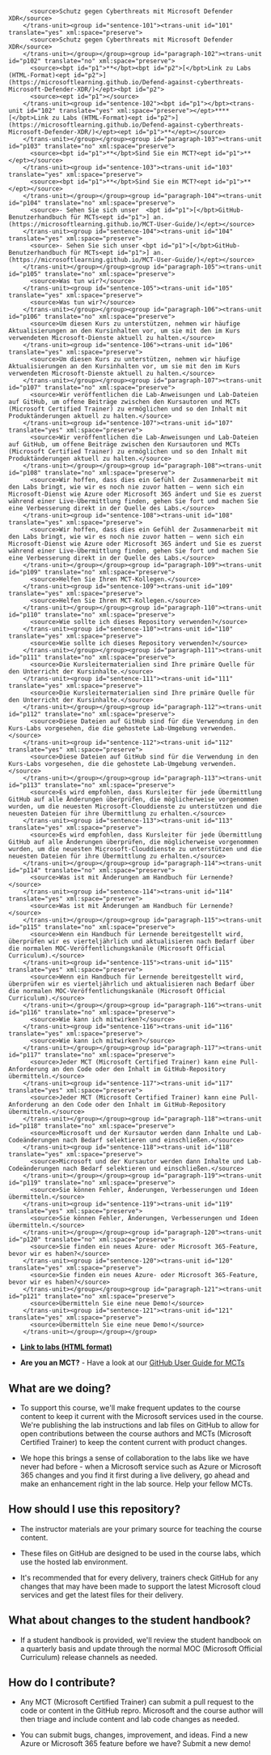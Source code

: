 # <group id="content" extype="content"><group id="paragraph-101"><trans-unit id="p101" translate="no" xml:space="preserve">
          <source>Schutz gegen Cyberthreats mit Microsoft Defender XDR</source>
        </trans-unit><group id="sentence-101"><trans-unit id="101" translate="yes" xml:space="preserve">
          <source>Schutz gegen Cyberthreats mit Microsoft Defender XDR</source>
        </trans-unit></group></group><group id="paragraph-102"><trans-unit id="p102" translate="no" xml:space="preserve">
          <source><bpt id="p1">**</bpt><bpt id="p2">[</bpt>Link zu Labs (HTML-Format)<ept id="p2">](https://microsoftlearning.github.io/Defend-against-cyberthreats-Microsoft-Defender-XDR/)</ept><bpt id="p2">
          <source><ept id="p1"></source>
        </trans-unit><group id="sentence-102"><bpt id="p1"></bpt><trans-unit id="102" translate="yes" xml:space="preserve"></ept>****[</bpt>Link zu Labs (HTML-Format)<ept id="p2">](https://microsoftlearning.github.io/Defend-against-cyberthreats-Microsoft-Defender-XDR/)</ept><ept id="p1">**</ept></source>
        </trans-unit></group></group><group id="paragraph-103"><trans-unit id="p103" translate="no" xml:space="preserve">
          <source><bpt id="p1">**</bpt>Sind Sie ein MCT?<ept id="p1">**</ept></source>
        </trans-unit><group id="sentence-103"><trans-unit id="103" translate="yes" xml:space="preserve">
          <source><bpt id="p1">**</bpt>Sind Sie ein MCT?<ept id="p1">**</ept></source>
        </trans-unit></group></group><group id="paragraph-104"><trans-unit id="p104" translate="no" xml:space="preserve">
          <source>- Sehen Sie sich unser  <bpt id="p1">[</bpt>GitHub-Benutzerhandbuch für MCTs<ept id="p1">] an.(https://microsoftlearning.github.io/MCT-User-Guide/)</ept></source>
        </trans-unit><group id="sentence-104"><trans-unit id="104" translate="yes" xml:space="preserve">
          <source>- Sehen Sie sich unser <bpt id="p1">[</bpt>GitHub-Benutzerhandbuch für MCTs<ept id="p1">] an.(https://microsoftlearning.github.io/MCT-User-Guide/)</ept></source>
        </trans-unit></group></group><group id="paragraph-105"><trans-unit id="p105" translate="no" xml:space="preserve">
          <source>Was tun wir?</source>
        </trans-unit><group id="sentence-105"><trans-unit id="105" translate="yes" xml:space="preserve">
          <source>Was tun wir?</source>
        </trans-unit></group></group><group id="paragraph-106"><trans-unit id="p106" translate="no" xml:space="preserve">
          <source>Um diesen Kurs zu unterstützen, nehmen wir häufige Aktualisierungen an den Kursinhalten vor, um sie mit den im Kurs verwendeten Microsoft-Dienste aktuell zu halten.</source>
        </trans-unit><group id="sentence-106"><trans-unit id="106" translate="yes" xml:space="preserve">
          <source>Um diesen Kurs zu unterstützen, nehmen wir häufige Aktualisierungen an den Kursinhalten vor, um sie mit den im Kurs verwendeten Microsoft-Dienste aktuell zu halten.</source>
        </trans-unit></group></group><group id="paragraph-107"><trans-unit id="p107" translate="no" xml:space="preserve">
          <source>Wir veröffentlichen die Lab-Anweisungen und Lab-Dateien auf GitHub, um offene Beiträge zwischen den Kursautoren und MCTs (Microsoft Certified Trainer) zu ermöglichen und so den Inhalt mit Produktänderungen aktuell zu halten.</source>
        </trans-unit><group id="sentence-107"><trans-unit id="107" translate="yes" xml:space="preserve">
          <source>Wir veröffentlichen die Lab-Anweisungen und Lab-Dateien auf GitHub, um offene Beiträge zwischen den Kursautoren und MCTs (Microsoft Certified Trainer) zu ermöglichen und so den Inhalt mit Produktänderungen aktuell zu halten.</source>
        </trans-unit></group></group><group id="paragraph-108"><trans-unit id="p108" translate="no" xml:space="preserve">
          <source>Wir hoffen, dass dies ein Gefühl der Zusammenarbeit mit den Labs bringt, wie wir es noch nie zuvor hatten – wenn sich ein Microsoft-Dienst wie Azure oder Microsoft 365 ändert und Sie es zuerst während einer Live-Übermittlung finden, gehen Sie fort und machen Sie eine Verbesserung direkt in der Quelle des Labs.</source>
        </trans-unit><group id="sentence-108"><trans-unit id="108" translate="yes" xml:space="preserve">
          <source>Wir hoffen, dass dies ein Gefühl der Zusammenarbeit mit den Labs bringt, wie wir es noch nie zuvor hatten – wenn sich ein Microsoft-Dienst wie Azure oder Microsoft 365 ändert und Sie es zuerst während einer Live-Übermittlung finden, gehen Sie fort und machen Sie eine Verbesserung direkt in der Quelle des Labs.</source>
        </trans-unit></group></group><group id="paragraph-109"><trans-unit id="p109" translate="no" xml:space="preserve">
          <source>Helfen Sie Ihren MCT-Kollegen.</source>
        </trans-unit><group id="sentence-109"><trans-unit id="109" translate="yes" xml:space="preserve">
          <source>Helfen Sie Ihren MCT-Kollegen.</source>
        </trans-unit></group></group><group id="paragraph-110"><trans-unit id="p110" translate="no" xml:space="preserve">
          <source>Wie sollte ich dieses Repository verwenden?</source>
        </trans-unit><group id="sentence-110"><trans-unit id="110" translate="yes" xml:space="preserve">
          <source>Wie sollte ich dieses Repository verwenden?</source>
        </trans-unit></group></group><group id="paragraph-111"><trans-unit id="p111" translate="no" xml:space="preserve">
          <source>Die Kursleitermaterialien sind Ihre primäre Quelle für den Unterricht der Kursinhalte.</source>
        </trans-unit><group id="sentence-111"><trans-unit id="111" translate="yes" xml:space="preserve">
          <source>Die Kursleitermaterialien sind Ihre primäre Quelle für den Unterricht der Kursinhalte.</source>
        </trans-unit></group></group><group id="paragraph-112"><trans-unit id="p112" translate="no" xml:space="preserve">
          <source>Diese Dateien auf GitHub sind für die Verwendung in den Kurs-Labs vorgesehen, die die gehostete Lab-Umgebung verwenden.</source>
        </trans-unit><group id="sentence-112"><trans-unit id="112" translate="yes" xml:space="preserve">
          <source>Diese Dateien auf GitHub sind für die Verwendung in den Kurs-Labs vorgesehen, die die gehostete Lab-Umgebung verwenden.</source>
        </trans-unit></group></group><group id="paragraph-113"><trans-unit id="p113" translate="no" xml:space="preserve">
          <source>Es wird empfohlen, dass Kursleiter für jede Übermittlung GitHub auf alle Änderungen überprüfen, die möglicherweise vorgenommen wurden, um die neuesten Microsoft-Clouddienste zu unterstützen und die neuesten Dateien für ihre Übermittlung zu erhalten.</source>
        </trans-unit><group id="sentence-113"><trans-unit id="113" translate="yes" xml:space="preserve">
          <source>Es wird empfohlen, dass Kursleiter für jede Übermittlung GitHub auf alle Änderungen überprüfen, die möglicherweise vorgenommen wurden, um die neuesten Microsoft-Clouddienste zu unterstützen und die neuesten Dateien für ihre Übermittlung zu erhalten.</source>
        </trans-unit></group></group><group id="paragraph-114"><trans-unit id="p114" translate="no" xml:space="preserve">
          <source>Was ist mit Änderungen am Handbuch für Lernende?</source>
        </trans-unit><group id="sentence-114"><trans-unit id="114" translate="yes" xml:space="preserve">
          <source>Was ist mit Änderungen am Handbuch für Lernende?</source>
        </trans-unit></group></group><group id="paragraph-115"><trans-unit id="p115" translate="no" xml:space="preserve">
          <source>Wenn ein Handbuch für Lernende bereitgestellt wird, überprüfen wir es vierteljährlich und aktualisieren nach Bedarf über die normalen MOC-Veröffentlichungskanäle (Microsoft Official Curriculum).</source>
        </trans-unit><group id="sentence-115"><trans-unit id="115" translate="yes" xml:space="preserve">
          <source>Wenn ein Handbuch für Lernende bereitgestellt wird, überprüfen wir es vierteljährlich und aktualisieren nach Bedarf über die normalen MOC-Veröffentlichungskanäle (Microsoft Official Curriculum).</source>
        </trans-unit></group></group><group id="paragraph-116"><trans-unit id="p116" translate="no" xml:space="preserve">
          <source>Wie kann ich mitwirken?</source>
        </trans-unit><group id="sentence-116"><trans-unit id="116" translate="yes" xml:space="preserve">
          <source>Wie kann ich mitwirken?</source>
        </trans-unit></group></group><group id="paragraph-117"><trans-unit id="p117" translate="no" xml:space="preserve">
          <source>Jeder MCT (Microsoft Certified Trainer) kann eine Pull-Anforderung an den Code oder den Inhalt im GitHub-Repository übermitteln.</source>
        </trans-unit><group id="sentence-117"><trans-unit id="117" translate="yes" xml:space="preserve">
          <source>Jeder MCT (Microsoft Certified Trainer) kann eine Pull-Anforderung an den Code oder den Inhalt im GitHub-Repository übermitteln.</source>
        </trans-unit></group></group><group id="paragraph-118"><trans-unit id="p118" translate="no" xml:space="preserve">
          <source>Microsoft und der Kursautor werden dann Inhalte und Lab-Codeänderungen nach Bedarf selektieren und einschließen.</source>
        </trans-unit><group id="sentence-118"><trans-unit id="118" translate="yes" xml:space="preserve">
          <source>Microsoft und der Kursautor werden dann Inhalte und Lab-Codeänderungen nach Bedarf selektieren und einschließen.</source>
        </trans-unit></group></group><group id="paragraph-119"><trans-unit id="p119" translate="no" xml:space="preserve">
          <source>Sie können Fehler, Änderungen, Verbesserungen und Ideen übermitteln.</source>
        </trans-unit><group id="sentence-119"><trans-unit id="119" translate="yes" xml:space="preserve">
          <source>Sie können Fehler, Änderungen, Verbesserungen und Ideen übermitteln.</source>
        </trans-unit></group></group><group id="paragraph-120"><trans-unit id="p120" translate="no" xml:space="preserve">
          <source>Sie finden ein neues Azure- oder Microsoft 365-Feature, bevor wir es haben?</source>
        </trans-unit><group id="sentence-120"><trans-unit id="120" translate="yes" xml:space="preserve">
          <source>Sie finden ein neues Azure- oder Microsoft 365-Feature, bevor wir es haben?</source>
        </trans-unit></group></group><group id="paragraph-121"><trans-unit id="p121" translate="no" xml:space="preserve">
          <source>Übermitteln Sie eine neue Demo!</source>
        </trans-unit><group id="sentence-121"><trans-unit id="121" translate="yes" xml:space="preserve">
          <source>Übermitteln Sie eine neue Demo!</source>
        </trans-unit></group></group></group>

- <bpt id="p1">**</bpt><bpt id="p2">[</bpt>Link to labs (HTML format)<ept id="p2">](https://microsoftlearning.github.io/Defend-against-cyberthreats-Microsoft-Defender-XDR/)</ept><ept id="p1">**</ept>

- <bpt id="p1">**</bpt>Are you an MCT?<ept id="p1">**</ept> - Have a look at our <bpt id="p1">[</bpt>GitHub User Guide for MCTs<ept id="p1">](https://microsoftlearning.github.io/MCT-User-Guide/)</ept>

## What are we doing?

- To support this course, we'll make frequent updates to the course content to keep it current with the Microsoft services used in the course. We're publishing the lab instructions and lab files on GitHub to allow for open contributions between the course authors and MCTs (Microsoft Certified Trainer) to keep the content current with product changes.

- We hope this brings a sense of collaboration to the labs like we have never had before - when a Microsoft service such as Azure or Microsoft 365 changes and you find it first during a live delivery, go ahead and make an enhancement right in the lab source. Help your fellow MCTs.

## How should I use this repository?

- The instructor materials are your primary source for teaching the course content.

- These files on GitHub are designed to be used in the course labs, which use the hosted lab environment.

- It's recommended that for every delivery, trainers check GitHub for any changes that may have been made to support the latest Microsoft cloud services and get the latest files for their delivery.

## What about changes to the student handbook?

- If a student handbook is provided, we'll review the student handbook on a quarterly basis and update through the normal MOC (Microsoft Official Curriculum) release channels as needed.

## How do I contribute?

- Any MCT (Microsoft Certified Trainer) can submit a pull request to the code or content in the GitHub repro. Microsoft and the course author will then triage and include content and lab code changes as needed.

- You can submit bugs, changes, improvement, and ideas. Find a new Azure or Microsoft 365 feature before we have? Submit a new demo!
